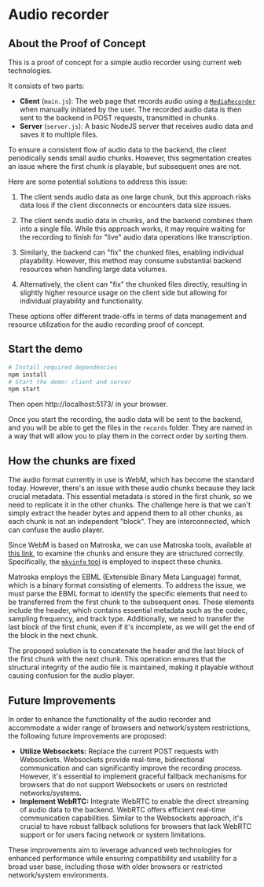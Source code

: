 # Audio recorder

## About the Proof of Concept

This is a proof of concept for a simple audio recorder using current web technologies.

It consists of two parts:

- **Client** (`main.js`): The web page that records audio using a [`MediaRecorder`](https://developer.mozilla.org/en-US/docs/Web/API/MediaRecorder) when manually initiated by the user. The recorded audio data is then sent to the backend in POST requests, transmitted in chunks.
- **Server** (`server.js`): A basic NodeJS server that receives audio data and saves it to multiple files.

To ensure a consistent flow of audio data to the backend, the client periodically sends small audio chunks.
However, this segmentation creates an issue where the first chunk is playable, but subsequent ones are not.

Here are some potential solutions to address this issue:

1. The client sends audio data as one large chunk, but this approach risks data loss if the client disconnects or encounters data size issues.

2. The client sends audio data in chunks, and the backend combines them into a single file. While this approach works, it may require waiting for the recording to finish for "live" audio data operations like transcription.

3. Similarly, the backend can "fix" the chunked files, enabling individual playability. However, this method may consume substantial backend resources when handling large data volumes.

4. Alternatively, the client can "fix" the chunked files directly, resulting in slightly higher resource usage on the client side but allowing for individual playability and functionality.

These options offer different trade-offs in terms of data management and resource utilization for the audio recording proof of concept.

## Start the demo

```sh
# Install required dependencies
npm install
# Start the demo: client and server
npm start
```

Then open http://localhost:5173/ in your browser.

Once you start the recording, the audio data will be sent to the backend, and you will be able to get the files in the `records` folder.
They are named in a way that will allow you to play them in the correct order by sorting them.

## How the chunks are fixed

The audio format currently in use is WebM, which has become the standard today.
However, there's an issue with these audio chunks because they lack crucial metadata.
This essential metadata is stored in the first chunk, so we need to replicate it in the other chunks.
The challenge here is that we can't simply extract the header bytes and append them to all other chunks, as each chunk is not an independent "block".
They are interconnected, which can confuse the audio player.

Since WebM is based on Matroska, we can use Matroska tools, available at [this link](https://www.bunkus.org/videotools/mkvtoolnix/), to examine the chunks and ensure they are structured correctly.
Specifically, the [`mkvinfo` tool](https://mkvtoolnix.download/doc/mkvinfo.html) is employed to inspect these chunks.

Matroska employs the EBML (Extensible Binary Meta Language) format, which is a binary format consisting of elements.
To address the issue, we must parse the EBML format to identify the specific elements that need to be transferred from the first chunk to the subsequent ones.
These elements include the header, which contains essential metadata such as the codec, sampling frequency, and track type.
Additionally, we need to transfer the last block of the first chunk, even if it's incomplete, as we will get the end of the block in the next chunk.

The proposed solution is to concatenate the header and the last block of the first chunk with the next chunk.
This operation ensures that the structural integrity of the audio file is maintained, making it playable without causing confusion for the audio player.

## Future Improvements

In order to enhance the functionality of the audio recorder and accommodate a wider range of browsers and network/system restrictions, the following future improvements are proposed:

- **Utilize Websockets:** Replace the current POST requests with Websockets. Websockets provide real-time, bidirectional communication and can significantly improve the recording process. However, it's essential to implement graceful fallback mechanisms for browsers that do not support Websockets or users on restricted networks/systems.
- **Implement WebRTC:** Integrate WebRTC to enable the direct streaming of audio data to the backend. WebRTC offers efficient real-time communication capabilities. Similar to the Websockets approach, it's crucial to have robust fallback solutions for browsers that lack WebRTC support or for users facing network or system limitations.

These improvements aim to leverage advanced web technologies for enhanced performance while ensuring compatibility and usability for a broad user base, including those with older browsers or restricted network/system environments.
